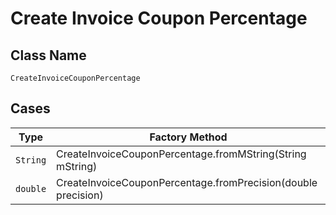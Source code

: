 
# Create Invoice Coupon Percentage

## Class Name

`CreateInvoiceCouponPercentage`

## Cases

| Type | Factory Method |
|  --- | --- |
| `String` | CreateInvoiceCouponPercentage.fromMString(String mString) |
| `double` | CreateInvoiceCouponPercentage.fromPrecision(double precision) |

